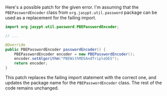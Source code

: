 Here's a possible patch for the given error. I'm assuming that the `PBEPasswordEncoder` class from `org.jasypt.util.password` package can be used as a replacement for the failing import.

```java
import org.jasypt.util.password.PBEPasswordEncoder;

// ...

@Override
public PBEPasswordEncoder passwordEncoder() {
    PBEPasswordEncoder encoder = new PBEPasswordEncoder();
    encoder.setAlgorithm("PBEWithMD5AndTripleDES");
    return encoder;
}
```

This patch replaces the failing import statement with the correct one, and updates the package name for the `PBEPasswordEncoder` class. The rest of the code remains unchanged.